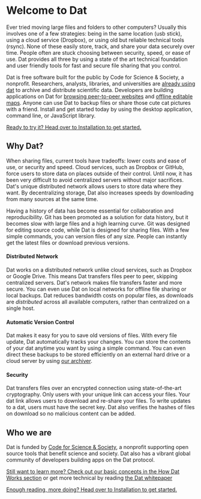 # Welcome to Dat

Ever tried moving large files and folders to other computers? Usually this involves one of a few strategies: being in the same location (usb stick), using a cloud service (Dropbox), or using old but reliable technical tools (rsync). None of these easily store, track, and share your data securely over time. People often are stuck choosing between security, speed, or ease of use. Dat provides all three by using a state of the art technical foundation and user friendly tools for fast and secure file sharing that you control.

Dat is free software built for the public by Code for Science & Society, a nonprofit. Researchers, analysts, libraries, and universities are [already using dat](https://www.nytimes.com/2017/03/06/science/donald-trump-data-rescue-science.html) to archive and distribute scientific data. Developers are building applications on Dat for [browsing peer-to-peer websites](beakerbrowser.com) and [offline editable maps](https://www.digital-democracy.org/blog/update-from-the-ecuadorian-amazon/).  Anyone can use Dat to backup files or share those cute cat pictures with a friend. Install and get started today by using the desktop application, command line, or JavaScript library.

[Ready to try it? Head over to Installation to get started.](/install)

## Why Dat?

When sharing files, current tools have tradeoffs: lower costs and ease of use, or security and speed. Cloud services, such as Dropbox or GitHub, force users to store data on places outside of their control. Until now, it has been very difficult to avoid centralized servers without major sacrifices. Dat's unique distributed network allows users to store data where they want. By decentralizing storage, Dat also increases speeds by downloading from many sources at the same time.

Having a history of data has become essential for collaboration and reproducibility. Git has been promoted as a solution for data history, but it becomes slow with large files and a high learning curve. Git was designed for editing source code, while Dat is designed for sharing files. With a few simple commands, you can version files of any size. People can instantly get the latest files or download previous versions.

#### Distributed Network

Dat works on a distributed network unlike cloud services, such as Dropbox or Google Drive. This means Dat transfers files peer to peer, skipping centralized servers. Dat's network makes file transfers faster and more secure. You can even use Dat on local networks for offline file sharing or local backups. Dat reduces bandwidth costs on popular files, as downloads are *distributed* across all available computers, rather than centralized on a single host.

#### Automatic Version Control

Dat makes it easy for you to save old versions of files. With every file update, Dat automatically tracks your changes. You can store the contents of your dat anytime you want by using a simple command. You can even direct these backups to be stored efficiently on an external hard drive or a cloud server by using [our archiver](/on-a-server).

#### Security

Dat transfers files over an encrypted connection using state-of-the-art cryptography. Only users with your unique link can access your files. Your dat link allows users to download and re-share your files. To write updates to a dat, users must have the secret key. Dat also verifies the hashes of files on download so no malicious content can be added.

## Who we are

Dat is funded by [Code for Science & Society](https://codeforscience.org), a nonprofit supporting open source tools that benefit science and society. Dat also has a vibrant global community of developers building apps on the Dat protocol.

[Still want to learn more? Check out our basic concepts in the How Dat Works section](/concepts) or get more technical by reading [the Dat whitepaper](https://github.com/datproject/docs/blob/master/papers/dat-paper.pdf)

[Enough reading, more doing? Head over to Installation to get started.](/install)
